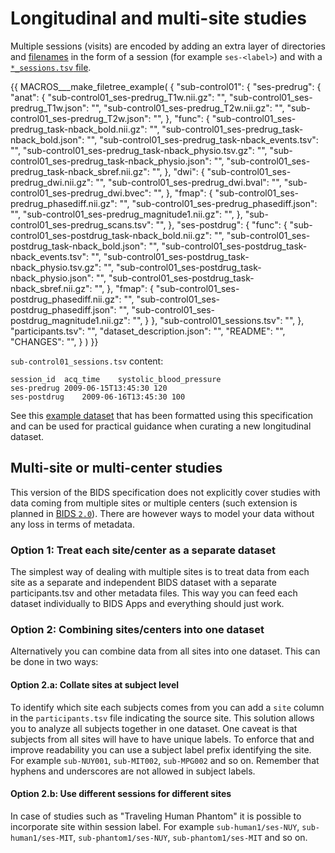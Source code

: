 # Longitudinal and multi-site studies

Multiple sessions (visits) are encoded by adding an extra layer of directories
and [filenames](common-principles.md#filenames)
in the form of a session (for example `ses-<label>`) and
with a [`*_sessions.tsv` file](modality-agnostic-files/data-description.md#sessions-file).

<!-- This block generates a file tree.
A guide for using macros can be found at
 https://github.com/bids-standard/bids-specification/blob/master/macros_doc.md
-->
{{ MACROS___make_filetree_example(
    {
    "sub-control01": {
        "ses-predrug": {
            "anat": {
                "sub-control01_ses-predrug_T1w.nii.gz": "",
                "sub-control01_ses-predrug_T1w.json": "",
                "sub-control01_ses-predrug_T2w.nii.gz": "",
                "sub-control01_ses-predrug_T2w.json": "",
                },
            "func": {
                "sub-control01_ses-predrug_task-nback_bold.nii.gz": "",
                "sub-control01_ses-predrug_task-nback_bold.json": "",
                "sub-control01_ses-predrug_task-nback_events.tsv": "",
                "sub-control01_ses-predrug_task-nback_physio.tsv.gz": "",
                "sub-control01_ses-predrug_task-nback_physio.json": "",
                "sub-control01_ses-predrug_task-nback_sbref.nii.gz": "",
                },
            "dwi": {
                "sub-control01_ses-predrug_dwi.nii.gz": "",
                "sub-control01_ses-predrug_dwi.bval": "",
                "sub-control01_ses-predrug_dwi.bvec": "",
                },
            "fmap": {
                "sub-control01_ses-predrug_phasediff.nii.gz": "",
                "sub-control01_ses-predrug_phasediff.json": "",
                "sub-control01_ses-predrug_magnitude1.nii.gz": "",
                },
            "sub-control01_ses-predrug_scans.tsv": "",
            },
        "ses-postdrug": {
            "func": {
                "sub-control01_ses-postdrug_task-nback_bold.nii.gz": "",
                "sub-control01_ses-postdrug_task-nback_bold.json": "",
                "sub-control01_ses-postdrug_task-nback_events.tsv": "",
                "sub-control01_ses-postdrug_task-nback_physio.tsv.gz": "",
                "sub-control01_ses-postdrug_task-nback_physio.json": "",
                "sub-control01_ses-postdrug_task-nback_sbref.nii.gz": "",
                },
            "fmap": {
                "sub-control01_ses-postdrug_phasediff.nii.gz": "",
                "sub-control01_ses-postdrug_phasediff.json": "",
                "sub-control01_ses-postdrug_magnitude1.nii.gz": "",
                }
            },
        "sub-control01_sessions.tsv": "",
        },
    "participants.tsv": "",
    "dataset_description.json": "",
    "README": "",
    "CHANGES": "",
    }
) }}

`sub-control01_sessions.tsv` content:

```tsv
session_id	acq_time	systolic_blood_pressure
ses-predrug	2009-06-15T13:45:30	120
ses-postdrug	2009-06-16T13:45:30	100
```

See this [example dataset](https://github.com/bids-standard/bids-examples/tree/master/7t_trt)
that has been formatted
using this specification and can be used
for practical guidance when curating a new longitudinal dataset.

## Multi-site or multi-center studies

This version of the BIDS specification does not explicitly cover studies with
data coming from multiple sites or multiple centers (such extension is planned
in [BIDS `2.0`](https://github.com/bids-standard/bids-2-devel/issues/11)).
There are however ways to model your data without any loss in terms of metadata.

### Option 1: Treat each site/center as a separate dataset

The simplest way of dealing with multiple sites is to treat data from each site
as a separate and independent BIDS dataset with a separate participants.tsv and
other metadata files. This way you can feed each dataset individually to BIDS
Apps and everything should just work.

### Option 2: Combining sites/centers into one dataset

Alternatively you can combine data from all sites into one dataset.
This can be done in two ways:

#### Option 2.a: Collate sites at subject level

To identify which site each subjects comes from you can add a `site` column in the
`participants.tsv` file indicating the source site. This solution allows you to
analyze all subjects together in one dataset. One caveat is that subjects
from all sites will have to have unique labels. To enforce that and improve
readability you can use a subject label prefix identifying the site. For example
`sub-NUY001`, `sub-MIT002`, `sub-MPG002` and so on. Remember that hyphens and
underscores are not allowed in subject labels.

#### Option 2.b: Use different sessions for different sites

In case of studies such as "Traveling Human Phantom" it is possible to incorporate site within session label.
For example `sub-human1/ses-NUY`, `sub-human1/ses-MIT`, `sub-phantom1/ses-NUY`, `sub-phantom1/ses-MIT` and so on.
